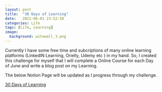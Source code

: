 ```yaml
---
layout: post
title:  "30 Days of Learning"
date:   2021-06-01 23:52:38
categories: Life
tags: [Life, Learning]
image:
  background: witewall_3.png
---
```


Currently I have some free time and subcriptions of many online learning platforms (LinkedIN Learning, Orielly, Udemy etc ) in my hand. So, I created this challenge for myself that I will complete a Online Course for each Day of June and write a blog post on my Learning.

The below Notion Page will be updated as I progress through my challenge.

[30 Days of Learning](https://www.notion.so/yogeshpandey/June-30-Days-of-Learning-65a60adfdd504eb2b989649fef13e6d2)